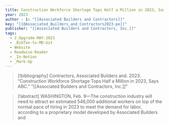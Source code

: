 ```yaml
---
title: Construction Workforce Shortage Tops Half a Million in 2023, Says ABC
year: 2023
author - 1: "[[Associated Builders and Contractors]]"
key: "[[@Associated_Builders_and_Contractors2023-pe]]"
publisher: "[[Associated Builders and Contractors, Inc.]]"
tags:
  - 2_Upgrade-MAY-2023
  - _BibTex-to-MD-Git
  - Website
  - Readwise-Reader
  - _In-Notion
  - _Mark-Up
---
```


> [!bibliography]
> Contractors, Associated Builders and. 2023. “Construction Workforce Shortage Tops Half a Million in 2023, Says ABC.” "[[Associated Builders and Contractors, Inc.]]"

> [!abstract]
> WASHINGTON, Feb. 9—The construction industry will need to attract an estimated 546,000 additional workers on top of the normal pace of hiring in 2023 to meet the demand for labor, according to a proprietary model developed by Associated Builders and